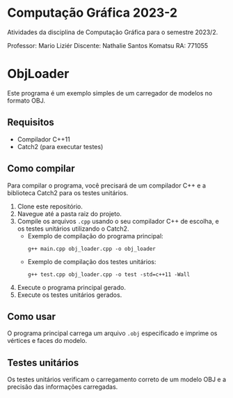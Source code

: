 # Computação Gráfica 2023-2

  Atividades da disciplina de Computação Gráfica para o semestre 2023/2.

  Professor: Mario Liziér
  Discente: Nathalie Santos Komatsu
  RA: 771055

# ObjLoader

  Este programa é um exemplo simples de um carregador de modelos no formato OBJ.

## Requisitos

  - Compilador C++11
  - Catch2 (para executar testes)

## Como compilar

Para compilar o programa, você precisará de um compilador C++ e a biblioteca Catch2 para os testes unitários.

1. Clone este repositório.
2. Navegue até a pasta raiz do projeto.
3. Compile os arquivos `.cpp` usando o seu compilador C++ de escolha, e os testes unitários utilizando o Catch2.
   - Exemplo de compilação do programa principal:
     ```
     g++ main.cpp obj_loader.cpp -o obj_loader
     ```
   - Exemplo de compilação dos testes unitários:
     ```
     g++ test.cpp obj_loader.cpp -o test -std=c++11 -Wall
     ```
4. Execute o programa principal gerado.
5. Execute os testes unitários gerados.

## Como usar

O programa principal carrega um arquivo `.obj` especificado e imprime os vértices e faces do modelo.

## Testes unitários

Os testes unitários verificam o carregamento correto de um modelo OBJ e a precisão das informações carregadas.
